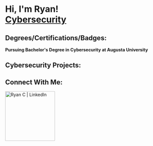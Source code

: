 <h1>
  Hi, I'm Ryan! <br/><a href='https://github.com/RyanCyber0/'>Cybersecurity</a>
</h1>

<h2>
  Degrees/Certifications/Badges:
</h2>
  <b>
    Pursuing Bachelor's Degree in Cybersecurity at Augusta University
  </b>
  
<h2>
  Cybersecurity Projects:
</h2>
  <b>
    
  </b>

<h2>
  Connect With Me:
</h2>

[<img align="left" alt="Ryan C | LinkedIn" width='160px' arc='https://www.linkedin.com/in/ryan-campbell-4109a3286/' />][Linkedin]

[Linkedin]: https://www.linkedin.com/in/ryan-campbell-4109a3286/
